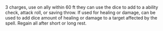 3 charges, use on ally within 60 ft they can use the dice to add to a ability check, attack roll, or saving throw. If used for healing or damage, can be used to add dice amount of healing or damage to a target affected by the spell. Regain all after short or long rest.